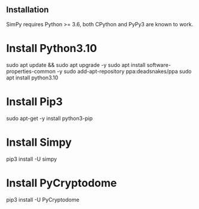 Installation
------------

SimPy requires Python >= 3.6, both CPython and PyPy3 are known to work.

# Install Python3.10
sudo apt update && sudo apt upgrade -y
sudo apt install software-properties-common -y
sudo add-apt-repository ppa:deadsnakes/ppa
sudo apt install python3.10

# Install Pip3
sudo apt-get -y install python3-pip

# Install Simpy
pip3  install -U simpy

# Install PyCryptodome
pip3 install -U PyCryptodome 